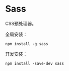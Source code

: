 # Sass

CSS预处理器。

全局安装：

```shell
npm install -g sass
```

开发安装：

```
npm install -save-dev sass
```

